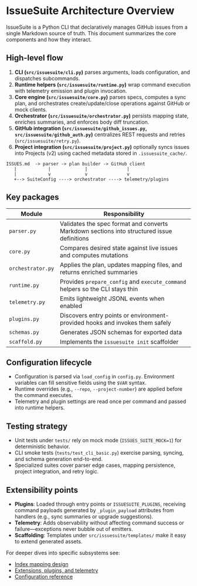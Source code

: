 # IssueSuite Architecture Overview

IssueSuite is a Python CLI that declaratively manages GitHub issues from a single Markdown source of truth. This document summarizes the core components and how they interact.

## High-level flow

1. **CLI (`src/issuesuite/cli.py`)** parses arguments, loads configuration, and dispatches subcommands.
2. **Runtime helpers (`src/issuesuite/runtime.py`)** wrap command execution with telemetry emission and plugin invocation.
3. **Core engine (`src/issuesuite/core.py`)** parses specs, computes a sync plan, and orchestrates create/update/close operations against GitHub or mock clients.
4. **Orchestrator (`src/issuesuite/orchestrator.py`)** persists mapping state, enriches summaries, and enforces body diff truncation.
5. **GitHub integration (`src/issuesuite/github_issues.py`, `src/issuesuite/github_auth.py`)** centralizes REST requests and retries (`src/issuesuite/retry.py`).
6. **Project integration (`src/issuesuite/project.py`)** optionally syncs issues into Projects (v2) using cached metadata stored in `.issuesuite_cache/`.

```text
ISSUES.md  -> parser -> plan builder -> GitHub client
   |            |             |               |
   |            v             v               v
   +--> SuiteConfig ----> orchestrator ----> telemetry/plugins
```

## Key packages

| Module            | Responsibility                                                                             |
| ----------------- | ------------------------------------------------------------------------------------------ |
| `parser.py`       | Validates the spec format and converts Markdown sections into structured issue definitions |
| `core.py`         | Compares desired state against live issues and computes mutations                          |
| `orchestrator.py` | Applies the plan, updates mapping files, and returns enriched summaries                    |
| `runtime.py`      | Provides `prepare_config` and `execute_command` helpers so the CLI stays thin              |
| `telemetry.py`    | Emits lightweight JSONL events when enabled                                                |
| `plugins.py`      | Discovers entry points or environment-provided hooks and invokes them safely               |
| `schemas.py`      | Generates JSON schemas for exported data                                                   |
| `scaffold.py`     | Implements the `issuesuite init` scaffolder                                                |

## Configuration lifecycle

- Configuration is parsed via `load_config` in `config.py`. Environment variables can fill sensitive fields using the `$VAR` syntax.
- Runtime overrides (e.g., `--repo`, `--project-number`) are applied before the command executes.
- Telemetry and plugin settings are read once per command and passed into runtime helpers.

## Testing strategy

- Unit tests under `tests/` rely on mock mode (`ISSUES_SUITE_MOCK=1`) for deterministic behavior.
- CLI smoke tests (`tests/test_cli_basic.py`) exercise parsing, syncing, and schema generation end-to-end.
- Specialized suites cover parser edge cases, mapping persistence, project integration, and retry logic.

## Extensibility points

- **Plugins**: Loaded through entry points or `ISSUESUITE_PLUGINS`, receiving command payloads generated by `_plugin_payload` attributes from handlers (e.g., sync summaries or upgrade suggestions).
- **Telemetry**: Adds observability without affecting command success or failure—exceptions never bubble out of emitters.
- **Scaffolding**: Templates under `src/issuesuite/templates/` make it easy to extend generated assets.

For deeper dives into specific subsystems see:

- [Index mapping design](index-mapping-design.md)
- [Extensions, plugins, and telemetry](extensions.md)
- [Configuration reference](../reference/configuration.md)
